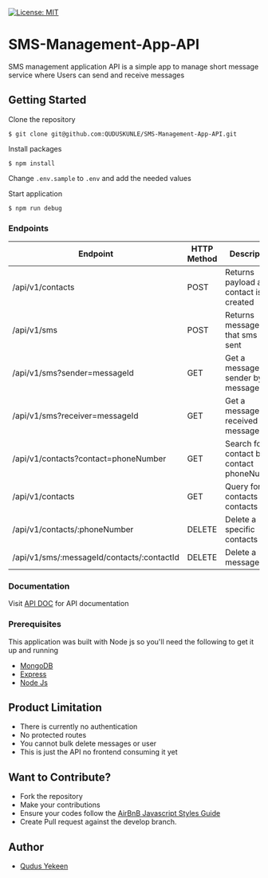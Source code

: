 [![License: MIT](https://img.shields.io/badge/License-MIT-brightgreen.svg)](https://choosealicense.com/licenses/mit/)

# SMS-Management-App-API

SMS management application API is a simple app to manage short message service where Users can send and receive messages

## Getting Started

Clone the repository

```
$ git clone git@github.com:QUDUSKUNLE/SMS-Management-App-API.git
```

Install packages

```
$ npm install
```

Change `.env.sample` to `.env` and add the needed values

Start application

```
$ npm run debug
```

### Endpoints

| Endpoint                     | HTTP Method | Description                                |
| ---------------------------- | ----------- | ------------------------------------------ |
| /api/v1/contacts             | POST        | Returns payload a contact is created       |
| /api/v1/sms                  | POST        | Returns messages that sms is sent          |
| /api/v1/sms?sender=messageId | GET         | Get a message sender by messageId          |
| /api/v1/sms?receiver=messageId | GET       | Get a message received by messageId        |
| /api/v1/contacts?contact=phoneNumber  | GET       | Search for a contact by contact phoneNumber |
| /api/v1/contacts             | GET         | Query for all contacts by contacts         |
| /api/v1/contacts/:phoneNumber | DELETE      | Delete a specific contacts                |
| /api/v1/sms/:messageId/contacts/:contactId  | DELETE       | Delete a message |

### Documentation

Visit [API DOC](https://web.postman.co/collections/1515024-01a58e27-c509-4009-8033-baf1e6629ce5?workspace=1cebf9f6-06c8-4420-81c9-b5843b20c305) for API documentation

### Prerequisites

This application was built with Node js so you'll need the following to get it up and running

- [MongoDB](https://mongoosejs.com/)
- [Express](https://expressjs.com)
- [Node Js](https://nodejs.org/en/download/)


## Product Limitation

- There is currently no authentication
- No protected routes
- You cannot bulk delete messages or user
- This is just the API no frontend consuming it yet

## Want to Contribute?

- Fork the repository
- Make your contributions
- Ensure your codes follow the [AirBnB Javascript Styles Guide](http://airbnb.io/javascript/)
- Create Pull request against the develop branch.

## Author

- [Qudus Yekeen](https://github.com/QUDUSKUNLE)
